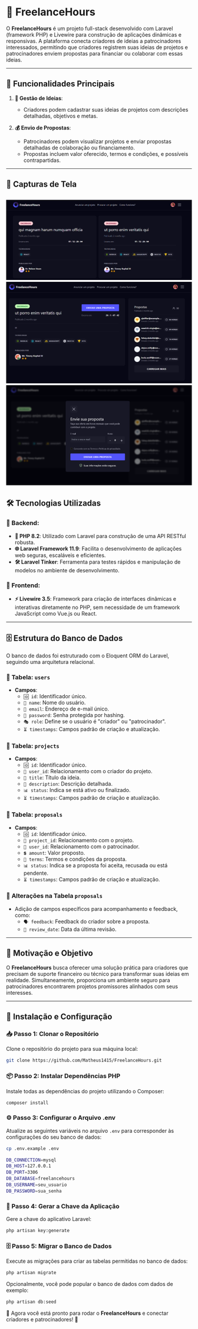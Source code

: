 # 🚀 **FreelanceHours**

O **FreelanceHours** é um projeto full-stack desenvolvido com Laravel (framework PHP) e Livewire para construção de aplicações dinâmicas e responsivas. A plataforma conecta criadores de ideias a patrocinadores interessados, permitindo que criadores registrem suas ideias de projetos e patrocinadores enviem propostas para financiar ou colaborar com essas ideias.

---

## 🎯 **Funcionalidades Principais**
1. **📝 Gestão de Ideias**:
   - Criadores podem cadastrar suas ideias de projetos com descrições detalhadas, objetivos e metas.

2. **💰 Envio de Propostas**:
   - Patrocinadores podem visualizar projetos e enviar propostas detalhadas de colaboração ou financiamento.
   - Propostas incluem valor oferecido, termos e condições, e possíveis contrapartidas.

---

## 📸 Capturas de Tela

![Foto da Página Inicial](https://github.com/Matheus1415/FreelanceHours/blob/main/list-startup.png)
![Foto da Página de historico de atividades](https://github.com/Matheus1415/FreelanceHours/blob/main/startup.png)
![Foto da Página de historico de atividades](https://github.com/Matheus1415/FreelanceHours/blob/main/proposta.png)
---

## 🛠️ **Tecnologias Utilizadas**
### 🔹 Backend:
- **🐘 PHP 8.2**: Utilizado com Laravel para construção de uma API RESTful robusta.
- **🌐 Laravel Framework 11.9**: Facilita o desenvolvimento de aplicações web seguras, escaláveis e eficientes.
- **🛠️ Laravel Tinker**: Ferramenta para testes rápidos e manipulação de modelos no ambiente de desenvolvimento.

### 🔹 Frontend:
- **⚡ Livewire 3.5**: Framework para criação de interfaces dinâmicas e interativas diretamente no PHP, sem necessidade de um framework JavaScript como Vue.js ou React.

---

## 🗄️ **Estrutura do Banco de Dados**
O banco de dados foi estruturado com o Eloquent ORM do Laravel, seguindo uma arquitetura relacional.

### 📂 **Tabela: `users`**
- **Campos**:
  - `🆔 id`: Identificador único.
  - `👤 name`: Nome do usuário.
  - `📧 email`: Endereço de e-mail único.
  - `🔑 password`: Senha protegida por hashing.
  - `🎭 role`: Define se o usuário é "criador" ou "patrocinador".
  - `⏳ timestamps`: Campos padrão de criação e atualização.

### 📂 **Tabela: `projects`**
- **Campos**:
  - `🆔 id`: Identificador único.
  - `👤 user_id`: Relacionamento com o criador do projeto.
  - `📌 title`: Título da ideia.
  - `📝 description`: Descrição detalhada.
  - `📊 status`: Indica se está ativo ou finalizado.
  - `⏳ timestamps`: Campos padrão de criação e atualização.

### 📂 **Tabela: `proposals`**
- **Campos**:
  - `🆔 id`: Identificador único.
  - `📌 project_id`: Relacionamento com o projeto.
  - `👤 user_id`: Relacionamento com o patrocinador.
  - `💲 amount`: Valor proposto.
  - `📜 terms`: Termos e condições da proposta.
  - `📊 status`: Indica se a proposta foi aceita, recusada ou está pendente.
  - `⏳ timestamps`: Campos padrão de criação e atualização.

### 🔧 **Alterações na Tabela `proposals`**
- Adição de campos específicos para acompanhamento e feedback, como:
  - `🗣️ feedback`: Feedback do criador sobre a proposta.
  - `📅 review_date`: Data da última revisão.

---

## 🎯 **Motivação e Objetivo**
O **FreelanceHours** busca oferecer uma solução prática para criadores que precisam de suporte financeiro ou técnico para transformar suas ideias em realidade. Simultaneamente, proporciona um ambiente seguro para patrocinadores encontrarem projetos promissores alinhados com seus interesses.

---

## 🚀 **Instalação e Configuração**

### **📥 Passo 1: Clonar o Repositório**
Clone o repositório do projeto para sua máquina local:

```bash
git clone https://github.com/Matheus1415/FreelanceHours.git
```

### **📦 Passo 2: Instalar Dependências PHP**
Instale todas as dependências do projeto utilizando o Composer:

```bash
composer install
```

### **⚙️ Passo 3: Configurar o Arquivo .env**
Atualize as seguintes variáveis ​​no arquivo `.env` para corresponder às configurações do seu banco de dados:

```bash
cp .env.example .env
```

```bash
DB_CONNECTION=mysql
DB_HOST=127.0.0.1
DB_PORT=3306
DB_DATABASE=freelancehours
DB_USERNAME=seu_usuario
DB_PASSWORD=sua_senha
```

### **🔑 Passo 4: Gerar a Chave da Aplicação**
Gere a chave do aplicativo Laravel:

```bash
php artisan key:generate
```

### **🗄️ Passo 5: Migrar o Banco de Dados**
Execute as migrações para criar as tabelas permitidas no banco de dados:

```bash
php artisan migrate
```

Opcionalmente, você pode popular o banco de dados com dados de exemplo:

```bash
php artisan db:seed
```

🚀 Agora você está pronto para rodar o **FreelanceHours** e conectar criadores e patrocinadores! 🎉

